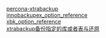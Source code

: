 [percona-xtrabackup](https://www.percona.com/doc/percona-xtrabackup/LATEST/innobackupex/innobackupex_script.html)   
[innobackupex_option_reference](https://www.percona.com/doc/percona-xtrabackup/LATEST/innobackupex/innobackupex_option_reference.html)   
[xbk_option_reference](https://www.percona.com/doc/percona-xtrabackup/LATEST/xtrabackup_bin/xbk_option_reference.html)   
[xtrabackup备份指定的库或者表与还原](http://qubaoquan.blog.51cto.com/1246748/1107780)
